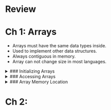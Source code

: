 # Review

# Ch 1: Arrays

* Arrays must have the same data types inside.
* Used to implement other data structures.
* Always contiguous in memory.
* Array can not change size in most languages.

<div markdown="1">
<details>
  <summary>### Initializing Arrays</summary>
  
  ```c++
  int A[5]; // array will be initialized by garbage
  int B[5] = {1, 2, 3, 4, 500};
  int C[5] = {1, 2}; // Others will be initialized by 0
  int D[] = {1, 2, 3, 4, 5, 9}; //Array of 6 is created
  ```
</details>
</div>
  
<div markdown="1">
<details>
  <summary>### Accessing Arrays</summary>
  
  ```c++
  cout << A[1] // Using index
    << 1[A]    // Using index outside
    << *(A+1)  // Using pointer
    << endl;
  for (int i = 0; i < A.size(); i++) { // Accessing the whole array
    cout << A[i] << endl;  
  }
  ```
</details>
</div>
  
<div markdown="1">
<details>
  <summary>### Array Memory Location</summary>
  
  ```c++
  // This code prints the memory locations of each element of the array.
  // Shows contiguous
  int A[5] = {2, 4, 7, 2, 9};
  for (int i = 0; i < A.size(); i++) {
    cout << &A[i] << endl; // The & means return memory location instead of value at location
  }
  ```
</details>
</div>

# Ch 2:
